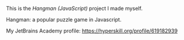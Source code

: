 This is the *Hangman (JavaScript)* project I made myself.

Hangman: a popular puzzle game in Javascript.

My JetBrains Academy profile: https://hyperskill.org/profile/619182939
